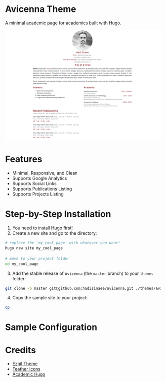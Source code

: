 # Avicenna Theme
A minimal academic page for academics built with Hugo.

![Screenshot](images/screenshot.png "Avicenna")

# Features
* Minimal, Responsive, and Clean
* Supports Google Analytics
* Supports Social Links
* Supports Publications Listing
* Supports Projects Listing

# Step-by-Step Installation
1. You need to install [Hugo][1] first!
2. Create a new site and go to the directory:
```bash
# replace the `my_cool_page` with whatever you want!
hugo new site my_cool_page

# move to your project folder
cd my_cool_page
```

3. Add the stable release of `Avicenna` (the `master` branch) to your `themes` folder:
```bash
git clone -b master git@github.com:hadisinaee/avicenna.git ./themes/avicenna
```

4. Copy the sample site to your project:
```bash
cp 
```
# Sample Configuration

# Credits
* [Ezhil Theme](https://github.com/vividvilla/ezhil)
* [Feather Icons](https://feathericons.com/)
* [Academic Hugo]() 


[1]: https://gohugo.io/getting-started/installing/